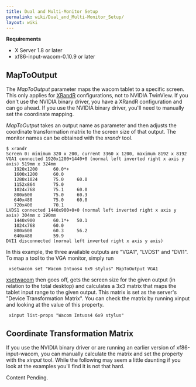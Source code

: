 ```yaml
---
title: Dual and Multi-Monitor Setup
permalink: wiki/Dual_and_Multi-Monitor_Setup/
layout: wiki
---
```


**Requirements**

-   X Server 1.8 or later
-   xf86-input-wacom-0.10.9 or later

MapToOutput
-----------

The *MapToOutput* parameter maps the wacom tablet to a specific screen.
This only applies for [XRandR](http://www.x.org/wiki/Projects/XRandR)
configurations, not to NVIDIA TwinView. If you don't use the NVIDIA
binary driver, you have a XRandR configuration and can go ahead. If you
use the NVIDIA binary driver, you'll need to manually set the coordinate
mapping.

*MapToOutput* takes an output name as parameter and then adjusts the
coordinate transformation matrix to the screen size of that output. The
monitor names can be obtained with the *xrandr* tool.

    $ xrandr
    Screen 0: minimum 320 x 200, current 3360 x 1200, maximum 8192 x 8192
    VGA1 connected 1920x1200+1440+0 (normal left inverted right x axis y axis) 519mm x 324mm
       1920x1200      60.0*+
       1600x1200      60.0  
       1280x1024      75.0     60.0  
       1152x864       75.0  
       1024x768       75.1     60.0  
       800x600        75.0     60.3  
       640x480        75.0     60.0  
       720x400        70.1  
    LVDS1 connected 1440x900+0+0 (normal left inverted right x axis y axis) 304mm x 190mm
       1440x900       60.1*+   50.1  
       1024x768       60.0  
       800x600        60.3     56.2  
       640x480        59.9  
    DVI1 disconnected (normal left inverted right x axis y axis)

In this example, the three available outputs are "VGA1", "LVDS1" and
"DVI1". To map a tool to the VGA monitor, simply run

` xsetwacom set "Wacom Intuos4 6x9 stylus" MapToOutput VGA1`

[xsetwacom](xsetwacom "wikilink") then goes off, gets the screen size
for the given output (in relation to the total desktop) and calculates a
3x3 matrix that maps the tablet input range to the given output. This
matrix is set as the server's "Device Transformation Matrix". You can
check the matrix by running xinput and looking at the value of this
property.

` xinput list-props "Wacom Intuos4 6x9 stylus"`

Coordinate Transformation Matrix
--------------------------------

If you use the NVIDIA binary driver or are running an earlier version of
xf86-input-wacom, you can manually calculate the matrix and set the
property with the *xinput* tool. While the following may seem a little
daunting if you look at the examples you'll find it is not that hard.

Content Pending.
